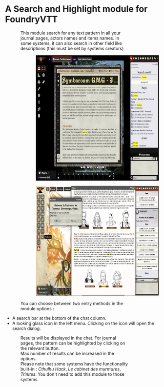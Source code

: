 <h1>A Search and Highlight module for FoundryVTT</h1>
<p style="width: 70%;  margin-left: 10%;">This module search for any text pattern in all your journal pages, actors names and items names. In some systems, it can also search in other field like descriptions (this must be set by systems creators)</p>
<p style="margin-left: 20%;"> <img src="/assets/images/example2.webp" alt="" width="600" height="411" /></p>
<p style="margin-left: 20%;"> <img src="/assets/images/example1.webp" alt="" width="600" height="360" /></p>
<p style="width: 70%;  margin-left: 10%;">You can choose between two entry methods in the module options :</p>
<ul>
<li>A search bar at the bottom of the chat column.</li>
<li>A looking glass icon in the left menu. Clicking on the icon will open the search dialog.</li>
</ul>
<p style="width: 70%;  margin-left: 10%;">Results will be displayed in the chat. For journal pages, the pattern can be highlighted by clicking on the relevant button.<br />Max number of results can be increased in the options.<br />
Please note that some systems have the functionality built-in : <em>Cthulhu Hack</em>, <em>Le cabinet des murmures</em>, <em>Trinites</em>. You don't need to add this module to those systems.</p>

